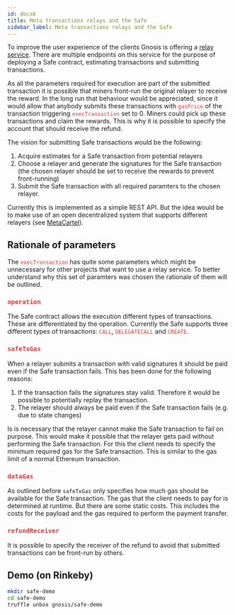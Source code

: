 ```yaml
---
id: docs6
title: Meta transactions relays and the Safe
sidebar_label: Meta transactions relays and the Safe
---
```

To improve the user experience of the clients Gnosis is offering a [relay service](../services/relay.html). There are multiple endpoints on this service for the purpose of deploying a Safe contract, estimating transactions and submitting transactions.

As all the parameters required for execution are part of the submitted transaction it is possible that miners front-run the original relayer to receive the reward. In the long run that behaviour would be appreciated, since it would allow that anybody submits these transactions with  <span style="color:#DB3A3D">`gasPrice`</span> of the transaction triggering  <span style="color:#DB3A3D">`execTransaction`</span> set to 0. Miners could pick up these transactions and claim the rewards. This is why it is possible to specify the account that should receive the refund.

The vision for submitting Safe transactions would be the following:

1. Acquire estimates for a Safe transaction from potential relayers
1. Choose a relayer and generate the signatures for the Safe transaction (the chosen relayer should be set to receive the rewards to prevent front-running)
1. Submit the Safe transaction with all required paramters to the chosen relayer.

Currently this is implemented as a simple REST API. But the idea would be to make use of an open decentralized system that supports different relayers (see [MetaCartel](https://github.com/Meta-tx)).

## Rationale of parameters
The  <span style="color:#DB3A3D">`execTransaction`</span> has quite some parameters which might be unnecessary for other projects that want to use a relay service. To better understand why this set of paramters was chosen the rationale of them will be outlined.

### <span style="color:#DB3A3D">`operation`</span>
The Safe contract allows the execution different types of transactions. These are differentiated by the operation. Currently the Safe supports three different types of transactions:  <span style="color:#DB3A3D">`CALL`</span>,  <span style="color:#DB3A3D">`DELEGATECALL`</span> and  <span style="color:#DB3A3D">`CREATE`</span>.

###  <span style="color:#DB3A3D"> `safeTxGas`</span>
When a relayer submits a transaction with valid signatures it should be paid even if the Safe transaction fails. This has been done for the following reasons:

1. If the transaction fails the signatures stay valid. Therefore it would be possible to potentially replay the transaction.
1. The relayer should always be paid even if the Safe transaction fails (e.g. due to state changes)

Is is necessary that the relayer cannot make the Safe transaction to fail on purpose. This would make it possible that the relayer gets paid without performing the Safe transaction. For this the client needs to specify the minimum required gas for the Safe transaction. This is similar to the gas limit of a normal Ethereum transaction.

###  <span style="color:#DB3A3D">`dataGas`</span>
As outlined before `safeTxGas` only specifies how much gas should be available for the Safe transaction. The gas that the client needs to pay for is determined at runtime. But there are some static costs. This includes the costs for the payload and the gas required to perform the payment transfer.

###  <span style="color:#DB3A3D">`refundReceiver`</span>
It is possible to specify the receiver of the refund to avoid that submitted transactions can be front-run by others.

## Demo (on **Rinkeby**)

```bash
mkdir safe-demo
cd safe-demo
truffle unbox gnosis/safe-demo
```
